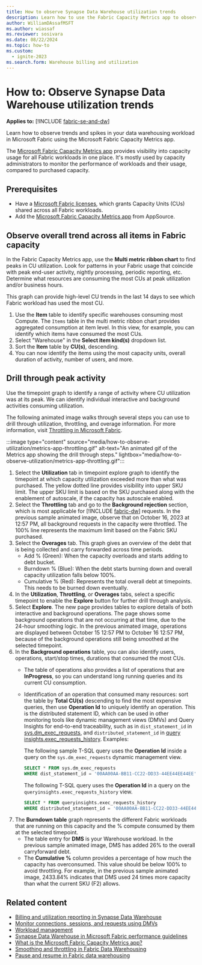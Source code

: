 ```yaml
---
title: How to observe Synapse Data Warehouse utilization trends
description: Learn how to use the Fabric Capacity Metrics app to observe Microsoft Fabric Synapse Data Warehouse utilization trends.
author: WilliamDAssafMSFT
ms.author: wiassaf
ms.reviewer: sosivara
ms.date: 08/22/2024
ms.topic: how-to
ms.custom:
  - ignite-2023
ms.search.form: Warehouse billing and utilization
---
```


# How to: Observe Synapse Data Warehouse utilization trends

**Applies to:** [!INCLUDE [fabric-se-and-dw](includes/applies-to-version/fabric-se-and-dw.md)]

Learn how to observe trends and spikes in your data warehousing workload in Microsoft Fabric using the Microsoft Fabric Capacity Metrics app. 

The [Microsoft Fabric Capacity Metrics app](../enterprise/metrics-app.md) provides visibility into capacity usage for all Fabric workloads in one place. It's mostly used by capacity administrators to monitor the performance of workloads and their usage, compared to purchased capacity.  

## Prerequisites

- Have a [Microsoft Fabric licenses](../enterprise/licenses.md), which grants Capacity Units (CUs) shared across all Fabric workloads.
- Add the [Microsoft Fabric Capacity Metrics app](../enterprise/metrics-app.md) from AppSource.

## Observe overall trend across all items in Fabric capacity

In the Fabric Capacity Metrics app, use the **Multi metric ribbon chart** to find peaks in CU utilization. Look for patterns in your Fabric usage that coincide with peak end-user activity, nightly processing, periodic reporting, etc. Determine what resources are consuming the most CUs at peak utilization and/or business hours.

This graph can provide high-level CU trends in the last 14 days to see which Fabric workload has used the most CU.

1. Use the **Item** table to identify specific warehouses consuming most Compute. The `Items` table in the multi metric ribbon chart provides aggregated consumption at item level. In this view, for example, you can identify which items have consumed the most CUs.
1. Select "Warehouse" in the **Select item kind(s)** dropdown list.
1. Sort the **Item** table by **CU(s)**, descending.
1. You can now identify the items using the most capacity units, overall duration of activity, number of users, and more.

## Drill through peak activity

Use the timepoint graph to identify a range of activity where CU utilization was at its peak. We can identify individual interactive and background activities consuming utilization.

The following animated image walks through several steps you can use to drill through utilization, throttling, and overage information. For more information, visit [Throttling in Microsoft Fabric](../enterprise/throttling.md).

:::image type="content" source="media/how-to-observe-utilization/metrics-app-throttling.gif" alt-text="An animated gif of the Metrics app showing the drill through steps." lightbox="media/how-to-observe-utilization/metrics-app-throttling.gif":::

1. Select the **Utilization** tab in timepoint explore graph to identify the timepoint at which capacity utilization exceeded more than what was purchased. The yellow dotted line provides visibility into upper SKU limit. The upper SKU limit is based on the SKU purchased along with the enablement of autoscale, if the capacity has autoscale enabled.
1. Select the **Throttling** tab and go to the **Background rejection** section, which is most applicable for [!INCLUDE [fabric-dw](includes/fabric-dw.md)] requests. In the previous sample animated image, observe that on October 16, 2023 at 12:57 PM, all background requests in the capacity were throttled. The 100% line represents the maximum limit based on the Fabric SKU purchased.
1. Select the **Overages** tab. This graph gives an overview of the debt that is being collected and carry forwarded across time periods.
    - Add % (Green): When the capacity overloads and starts adding to debt bucket.
    - Burndown % (Blue): When the debt starts burning down and overall capacity utilization falls below 100%.
    - Cumulative % (Red): Represents the total overall debt at timepoints. This needs to be burned down eventually.
1. In the **Utilization**, **Throttling**, or **Overages** tabs, select a specific timepoint to enable the **Explore** button for further drill through analysis. 
1. Select **Explore**. The new page provides tables to explore details of both interactive and background operations. The page shows some background operations that are not occurring at that time, due to the 24-hour smoothing logic. In the previous animated image, operations are displayed between October 15 12:57 PM to October 16 12:57 PM, because of the background operations still being smoothed at the selected timepoint.
1. In the **Background operations** table, you can also identify users, operations, start/stop times, durations that consumed the most CUs.
   - The table of operations also provides a list of operations that are **InProgress**, so you can understand long running queries and its current CU consumption.
   - Identification of an operation that consumed many resources: sort the table by **Total CU(s)** descending to find the most expensive queries, then use **Operation Id** to uniquely identify an operation. This is the distributed statement ID, which can be used in other monitoring tools like dynamic management views (DMVs) and Query Insights for end-to-end traceability, such as in `dist_statement_id` in [sys.dm_exec_requests](/sql/relational-databases/system-dynamic-management-views/sys-dm-exec-requests-transact-sql?view=fabric&preserve-view=true), and `distributed_statement_id` in [query insights.exec_requests_history](/sql/relational-databases/system-views/queryinsights-exec-requests-history-transact-sql?view=fabric&preserve-view=true). Examples:

      The following sample T-SQL query uses the **Operation Id** inside a query on the `sys.dm_exec_requests` dynamic management view.

      ```sql 
      SELECT * FROM sys.dm_exec_requests 
      WHERE dist_statement_id = '00AA00AA-BB11-CC22-DD33-44EE44EE44EE';
      ```

      The following T-SQL query uses the **Operation Id** in a query on the `queryinsights.exec_requests_history` view. 

      ```sql
      SELECT * FROM queryinsights.exec_requests_history 
      WHERE distributed_statement_id = '00AA00AA-BB11-CC22-DD33-44EE44EE44EE`;
      ```
1. The **Burndown table** graph represents the different Fabric workloads that are running on this capacity and the % compute consumed by them at the selected timepoint. 
    - The table entry for **DMS** is your Warehouse workload. In the previous sample animated image, DMS has added 26% to the overall carryforward debt.
    - The **Cumulative %** column provides a percentage of how much the capacity has overconsumed. This value should be below 100% to avoid throttling. For example, in the previous sample animated image, 2433.84% indicates that DMS used 24 times more capacity than what the current SKU (F2) allows.

## Related content

- [Billing and utilization reporting in Synapse Data Warehouse](usage-reporting.md)
- [Monitor connections, sessions, and requests using DMVs](monitor-using-dmv.md)
- [Workload management](workload-management.md)
- [Synapse Data Warehouse in Microsoft Fabric performance guidelines](guidelines-warehouse-performance.md)
- [What is the Microsoft Fabric Capacity Metrics app?](../enterprise/metrics-app.md)
- [Smoothing and throttling in Fabric Data Warehousing](compute-capacity-smoothing-throttling.md)
- [Pause and resume in Fabric data warehousing](pause-resume.md)
